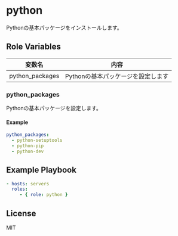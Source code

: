 python
=========

Pythonの基本パッケージをインストールします。

Role Variables
--------------

| 変数名          | 内容                               |
| --------------- | ---------------------------------- |
| python_packages | Pythonの基本パッケージを設定します |

### python_packages

Pythonの基本パッケージを設定します。

#### Example

```yml
python_packages:
  - python-setuptools
  - python-pip
  - python-dev
```

Example Playbook
----------------

```yml
- hosts: servers
  roles:
     - { role: python }
```

License
-------

MIT
